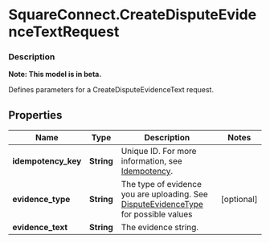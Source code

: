 # SquareConnect.CreateDisputeEvidenceTextRequest

### Description
**Note: This model is in beta.**

Defines parameters for a CreateDisputeEvidenceText request.

## Properties
Name | Type | Description | Notes
------------ | ------------- | ------------- | -------------
**idempotency_key** | **String** | Unique ID. For more information, see [Idempotency](https://developer.squareup.com/docs/docs/working-with-apis/idempotency). | 
**evidence_type** | **String** | The type of evidence you are uploading. See [DisputeEvidenceType](#type-disputeevidencetype) for possible values | [optional] 
**evidence_text** | **String** | The evidence string. | 


